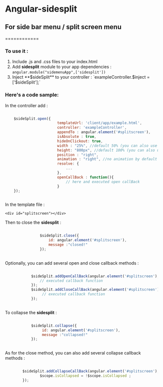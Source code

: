 # Angular-sidesplit 
## For side bar menu / split screen menu
============

### To use it :

 1. Include .js and .css files to your index.html
 2. Add **sidesplit** module to your app dependencies : `angular.module("sidemenuApp",['sidesplit'])`
 3. Inject **$sideSplit** to your controller : `exampleController.$inject = ['$sideSplit'];` 


 ### Here's a code sample:

In the controller add :


```javascript

	$sideSplit.open({ 
						templateUrl: 'client/app/example.html',
						controller: 'exampleController',
						appendTo : angular.element('#splitscreen'),
						isAbsolute : true,
						hideOnClickout: true,
						width : "25%", //default 50% (you can also use pixels)
						height: "800px", //default 100% (you can also use %
						position : "right",
						animation : "right", //no animation by default
						resolve: {
							...
						},
						openCallBack : function(){
							// here and executed open callBack
						}
	});
					
```

In the template file :

`<div id="splitscreen"></div>`


Then to close the **sidesplit** :


```javascript

				$sideSplit.close({ 
					id: angular.element('#splitscreen'),
					message :"closed!"
				});
				
```


Optionally, you can add several open and close callback methods :

```javascript

			$sideSplit.addOpenCallBack(angular.element('#splitscreen'),function(){
				// executed callback function
			});
			$sideSplit.addCloseCallBack(angular.element('#splitscreen'),function(){
				 // executed callback function
			});
	    	   	
```

To collapse the **sidesplit** :


```javascript

            $sideSplit.collapse({ 
                 id: angular.element('#splitscreen'),
                 message :"collapsed!"
            });   
				
```

As for the close method, you can also add several collapse callback methods :

```javascript

		$sideSplit.addCollapseCallBack(angular.element('#splitscreen'), function(isCollapsedRetour){
				$scope.isCollapsed = !$scope.isCollapsed ;
		});
	    	   	
```


